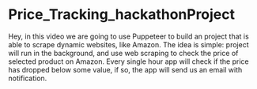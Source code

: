 # Price_Tracking_hackathonProject
Hey, in this video we are going to use Puppeteer to build an project that is able to scrape dynamic websites, like Amazon. The idea is simple: project will run in the background, and use web scraping to check the price of selected product on Amazon. Every single hour app will check if the price has dropped below some value, if so, the app will send us an email with notification.
